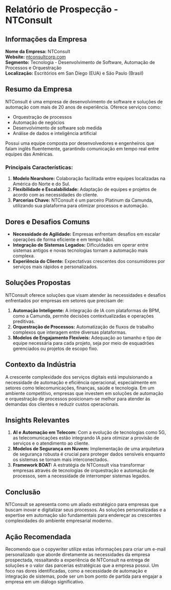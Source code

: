 # Relatório de Prospecção - NTConsult

## Informações da Empresa

**Nome da Empresa:** NTConsult  
**Website:** [ntconsultcorp.com](http://www.ntconsultcorp.com)  
**Segmento:** Tecnologia - Desenvolvimento de Software, Automação de Processos e Orquestração  
**Localização:** Escritórios em San Diego (EUA) e São Paulo (Brasil)

## Resumo da Empresa

NTConsult é uma empresa de desenvolvimento de software e soluções de automação com mais de 20 anos de experiência. Oferece serviços como:

- Orquestração de processos
- Automação de negócios
- Desenvolvimento de software sob medida
- Análise de dados e inteligência artificial

Possui uma equipe composta por desenvolvedores e engenheiros que falam inglês fluentemente, garantindo comunicação em tempo real entre equipes das Américas.

### Principais Características:

1. **Modelo Nearshore:** Colaboração facilitada entre equipes localizadas na América do Norte e do Sul.
2. **Flexibilidade e Escalabilidade:** Adaptação de equipes e projetos de acordo com as necessidades do cliente.
3. **Parcerias Chave:** NTConsult é um parceiro Platinum da Camunda, utilizando sua plataforma para otimizar processos e automação.

## Dores e Desafios Comuns

- **Necessidade de Agilidade:** Empresas enfrentam desafios em escalar operações de forma eficiente e em tempo hábil.
- **Integração de Sistemas Legados:** Dificuldades em operar entre sistemas antigos e novas tecnologias tornam a automação mais complexa.
- **Experiência do Cliente:** Expectativas crescentes dos consumidores por serviços mais rápidos e personalizados.

## Soluções Propostas

NTConsult oferece soluções que visam atender às necessidades e desafios enfrentados por empresas em setores que precisam de:

1. **Automação Inteligente:** A integração de IA com plataformas de BPM, como a Camunda, permite decisões contextualizadas e operações preditivas.
2. **Orquestração de Processos:** Automatização de fluxos de trabalho complexos que interagem entre diversas plataformas.
3. **Modelos de Engajamento Flexíveis:** Adequação ao tamanho e tipo de equipe necessária para cada projeto, seja por meio de esquadrões gerenciados ou projetos de escopo fixo.

## Contexto da Indústria

A crescente complexidade dos serviços digitais está impulsionando a necessidade de automação e eficiência operacional, especialmente em setores como telecomunicações, finanças, saúde e tecnologia. Em um ambiente competitivo, empresas que investem em soluções de automação e orquestração de processos posicionam-se melhor para atender às demandas dos clientes e reduzir custos operacionais.

## Insights Relevantes

1. **AI e Automação em Telecom:** Com a evolução de tecnologias como 5G, as telecomunicações estão integrando IA para otimizar a provisão de serviços e o atendimento ao cliente.
2. **Modelos de Segurança em Nuvem:** Implementação de uma arquitetura de segurança robusta é crucial para proteger dados sensíveis enquanto os sistemas se tornam mais interconectados.
3. **Framework BOAT:** A estratégia de NTConsult visa transformar empresas através de tecnologias de orquestração e automação de processos, sem a necessidade de interromper sistemas legados.

## Conclusão

NTConsult se apresenta como um aliado estratégico para empresas que buscam inovar e digitalizar seus processos. As soluções personalizadas e a expertise em automação são fundamentais para endereçar as crescentes complexidades do ambiente empresarial moderno.

## Ação Recomendada

Recomendo que o copywriter utilize estas informações para criar um e-mail personalizado que aborde diretamente as necessidades da empresa prospectada, ressaltando a experiência de NTConsult na entrega de soluções e o valor das parcerias estratégicas que a empresa possui. Um foco nas dores identificadas, como a necessidade de automação e integração de sistemas, pode ser um bom ponto de partida para engajar a empresa em um diálogo significativo.